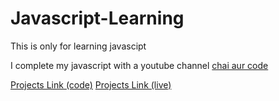 # Javascript-Learning
This is only for learning javascipt

I complete my javascript with a youtube channel [chai aur code](https://www.youtube.com/playlist?list=PLu71SKxNbfoBuX3f4EOACle2y-tRC5Q37)

[Projects Link (code)](https://github.com/subratamondal1029/Project_host)
[Projects Link (live)](https://subrataprojects.netlify.app)